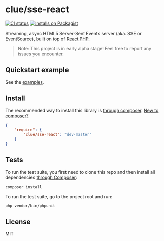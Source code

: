 # clue/sse-react

[![CI status](https://github.com/clue/php-sse-react/workflows/CI/badge.svg)](https://github.com/clue/php-sse-react/actions)
[![installs on Packagist](https://img.shields.io/packagist/dt/clue/sse-react?color=blue&label=installs%20on%20Packagist)](https://packagist.org/packages/clue/sse-react)

Streaming, async HTML5 Server-Sent Events server (aka. SSE or EventSource), built on top of [React PHP](http://reactphp.org/).

> Note: This project is in early alpha stage! Feel free to report any issues you encounter.

## Quickstart example

See the [examples](examples).

## Install

The recommended way to install this library is [through composer](http://getcomposer.org). [New to composer?](http://getcomposer.org/doc/00-intro.md)

```json
{
    "require": {
        "clue/sse-react": "dev-master"
    }
}
```

## Tests

To run the test suite, you first need to clone this repo and then install all
dependencies [through Composer](http://getcomposer.org):

```sh
composer install
```

To run the test suite, go to the project root and run:

```sh
php vendor/bin/phpunit
```

## License

MIT
